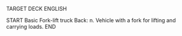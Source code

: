 TARGET DECK
ENGLISH

START
Basic
Fork-lift truck
Back: n. Vehicle with a fork for lifting and carrying loads.
END
